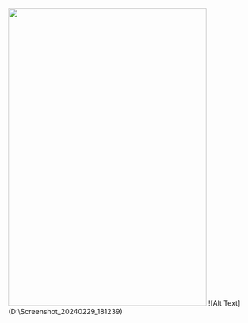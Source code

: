 <img src="https://myoctocat.com/assets/images/base-octocat.svg" style="width:400px; height:600px;"/>
![Alt Text](D:\Screenshot_20240229_181239)
